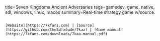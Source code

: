 title=Seven Kingdoms Ancient Adversaries
tags=gamedev, game, native, sdl, windows, linux, macos
summary=Real-time strategy game w/source.
~~~~~~

[Website](https://7kfans.com) | [Source](https://github.com/the3dfxdude/7kaa) | [Game manual](https://7kfans.com/downloads/7kaa-manual.pdf)

